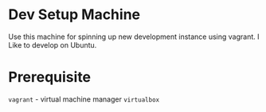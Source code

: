 # Dev Setup Machine
Use this machine for spinning up new development instance using vagrant.
I Like to develop on Ubuntu.

# Prerequisite
  ```vagrant``` - virtual machine manager
  ```virtualbox```

